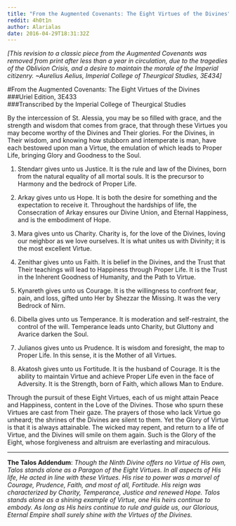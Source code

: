 ```yaml
---
title: "From the Augmented Covenants: The Eight Virtues of the Divines"
reddit: 4h0t1n
author: Alarialas
date: 2016-04-29T18:31:32Z
---
```


*[This revision to a classic piece from the Augmented Covenants was removed from print after less than a year in circulation, due to the tragedies of the Oblivion Crisis, and a desire to maintain the morale of the Imperial citizenry. ~Aurelius Aelius, Imperial College of Theurgical Studies, 3E434]*    

#From the Augmented Covenants: The Eight Virtues of the Divines    
###Uriel Edition, 3E433    
###Transcribed by the Imperial College of Theurgical Studies    

By the intercession of St. Alessia, you may be so filled with grace, and the strength and wisdom that comes from grace, that through these Virtues you may become worthy of the Divines and Their glories. For the Divines, in Their wisdom, and knowing how stubborn and intemperate is man, have each bestowed upon man a Virtue, the emulation of which leads to Proper Life, bringing Glory and Goodness to the Soul.    

1. Stendarr gives unto us Justice. It is the rule and law of the Divines, born from the natural equality of all mortal souls. It is the precursor to Harmony and the bedrock of Proper Life.    

2. Arkay gives unto us Hope. It is both the desire for something and the expectation to receive it. Throughout the hardships of life, the Consecration of Arkay ensures our Divine Union, and Eternal Happiness, and is the embodiment of Hope.     

3. Mara gives unto us Charity. Charity is, for the love of the Divines, loving our neighbor as we love ourselves. It is what unites us with Divinity; it is the most excellent Virtue.      

4. Zenithar gives unto us Faith. It is belief in the Divines, and the Trust that Their teachings will lead to Happiness through Proper Life. It is the Trust in the Inherent Goodness of Humanity, and the Path to Virtue.    

5. Kynareth gives unto us Courage. It is the willingness to confront fear, pain, and loss, gifted unto Her by Shezzar the Missing. It was the very Bedrock of Nirn.    

6. Dibella gives unto us Temperance. It is moderation and self-restraint, the control of the will. Temperance leads unto Charity, but Gluttony and Avarice darken the Soul.    

7. Julianos gives unto us Prudence. It is wisdom and foresight, the map to Proper Life. In this sense, it is the Mother of all Virtues.    

8. Akatosh gives unto us Fortitude. It is the husband of Courage. It is the ability to maintain Virtue and achieve Proper Life even in the face of Adversity. It is the Strength, born of Faith, which allows Man to Endure.    

Through the pursuit of these Eight Virtues, each of us might attain Peace and Happiness, content in the Love of the Divines. Those who spurn these Virtues are cast from Their gaze. The prayers of those who lack Virtue go unheard; the shrines of the Divines are silent to them. Yet the Glory of Virtue is that it is always attainable. The wicked may repent, and return to a life of Virtue, and the Divines will smile on them again. Such is the Glory of the Eight, whose forgiveness and altruism are everlasting and miraculous.    
***

**The Talos Addendum**: *Though the Ninth Divine offers no Virtue of His own, Talos stands alone as a Paragon of the Eight Virtues. In all aspects of His life, He acted in line with these Virtues. His rise to power was a marvel of Courage, Prudence, Faith, and most of all, Fortitude. His reign was characterized by Charity, Temperance, Justice and renewed Hope. Talos stands alone as a shining example of Virtue, one His heirs continue to embody. As long as His heirs continue to rule and guide us, our Glorious, Eternal Empire shall surely shine with the Virtues of the Divines.*     


